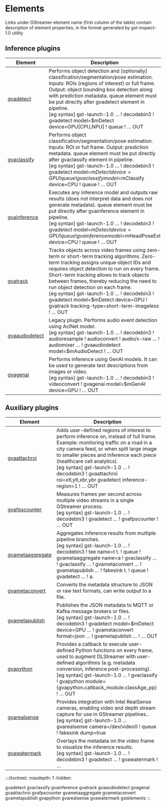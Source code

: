 # Elements

Links under GStreamer element name (first column of the table) contain
description of element properties, in the format generated by
gst-inspect-1.0 utility

## Inference plugins
| Element        | Description                                                                                                                                                                                                                                                                                                                                                                                                                                                       |
|----------------|-------------------------------------------------------------------------------------------------------------------------------------------------------------------------------------------------------------------------------------------------------------------------------------------------------------------------------------------------------------------------------------------------------------------------------------------------------------------|
| [gvadetect](./gvadetect.md)      | Performs object detection and [optionally] classification/segmentation/pose estimation. Inputs: ROIs (regions of interest) or full frame. Output: object bounding box detection along with prediction metadata. queue element must be put directly after gvadetect element in pipeline.<br>[eg syntax] gst-launch-1.0 … ! decodebin3 ! gvadetect model=$mDetect device=GPU[CPU,NPU] ! queue ! … OUT<br>                                                           |
| [gvaclassify](./gvaclassify.md)    | Performs object classification/segmentation/pose estimation. Inputs: ROI or full frame. Output: prediction metadata. queue element must be put directly after gvaclassify element in pipeline.<br>[eg syntax] gst-launch-1.0 … ! decodebin3 ! gvadetect model=$mDetect device=GPU ! queue ! gvaclassify model=$mClassify device=CPU ! queue ! … OUT<br>                                                                                                           |
| [gvainference](./gvainference.md)   | Executes any inference model and outputs raw results (does not interpret data and does not generate metadata). queue element must be put directly after gvainference element in pipeline.<br>[eg syntax] gst-launch-1.0 … ! decodebin3 ! gvadetect model=$mDetect device=GPU ! queue ! gvainference model=$mHeadPoseEst device=CPU ! queue ! … OUT<br>                                                                                                            |
| [gvatrack](./gvatrack.md)       | Tracks objects across video frames using zero-term or short-term tracking algorithms. Zero-term tracking assigns unique object IDs and requires object detection to run on every frame. Short-term tracking allows to track objects between frames, thereby reducing the need to run object detection on each frame.<br>[eg syntax] gst-launch-1.0 … ! decodebin3 ! gvadetect model=$mDetect device=GPU ! gvatrack tracking-type=short-term-imageless ! … OUT<br> |
| [gvaaudiodetect](./gvaaudiodetect.md) | Legacy plugin. Performs audio event detection using AclNet model.<br>[eg syntax] gst-launch-1.0 … ! decodebin3 ! audioresample ! audioconvert ! audio/x-raw … ! audiomixer … ! gvaaudiodetect model=$mAudioDetect ! … OUT<br>                                                                                                                                                                                                                                     |
| [gvagenai](./gvagenai.md)       | Performs inference using GenAI models. It can be used to generate text descriptions from images or video.<br>[eg syntax] gst-launch-1.0 … ! decodebin3 ! videoconvert ! gvagenai model=$mGenAI device=GPU ! … OUT<br>                                                                                                                                                                                                                                             |


## Auxiliary plugins

| Element          | Description                                                                                                                                                                                                                                                                                                                                                                   |
|------------------|-------------------------------------------------------------------------------------------------------------------------------------------------------------------------------------------------------------------------------------------------------------------------------------------------------------------------------------------------------------------------------|
| [gvaattachroi](./gvaattachroi.md)     | Adds user-defined regions of interest to perform inference on, instead of full frame. Example: monitoring traffic on a road in a city camera feed, or when split large image to smaller pieces and inference each piece (healthcare cell analytics).<br>[eg syntax] gst-launch-1.0 … ! decodebin3 ! gvaattachroi roi=xtl,ytl,xbr,ybr gvadetect inference-region=1 ! … OUT<br> |
| [gvafpscounter](./gvafpscounter.md)    | Measures frames per second across multiple video streams in a single GStreamer process.<br>[eg syntax] gst-launch-1.0 … ! decodebin3 ! gvadetect … ! gvafpscounter ! … OUT<br> |
| [gvametaaggregate](./gvametaaggregate.md) | Aggregates inference results from multiple pipeline branches.<br>[eg syntax] gst-launch-1.0 … ! decodebin3 ! tee name=t t. ! queue ! gvametaaggregate name=a ! gvaclassify … ! gvaclassify … ! gvametaconvert … ! gvametapublish … ! fakesink t. ! queue ! gvadetect … ! a.<br>                                                                                               |
| [gvametaconvert](./gvametaconvert.md)   | Converts the metadata structure to JSON or raw text formats, can write output to a file.|
| [gvametapublish](./gvametapublish.md)   | Publishes the JSON metadata to MQTT or Kafka message brokers or files.<br>[eg syntax] gst-launch-1.0 … ! decodebin3 ! gvadetect model=$mDetect device=GPU … ! gvametaconvert format=json … ! gvametapublish … ! … OUT<br> |
| [gvapython](./gvapython.md)        | Provides a callback to execute user-defined Python functions on every frame, used to augment DLStreamer with user-defined algorithms (e.g. metadata conversion, inference post-processing).<br>[eg syntax] gst-launch-1.0 … !  gvaclassify ! gvapython module={gvapython.callback_module.classAge_pp} ! … OUT<br>
| [gvarealsense](./gvarealsense.md)        | Provides integration with Intel RealSense cameras, enabling video and depth stream capture for use in GStreamer pipelines..<br>[eg syntax] gst-launch-1.0 ... gvarealsense camera=/dev/video0 ! queue ! fakesink dump=true<br>                                                             |
| [gvawatermark](./gvawatermark.md)     | Overlays the metadata on the video frame to visualize the inference results.<br>[eg syntax] gst-launch-1.0 … ! decodebin3 ! gvadetect … ! gvawatermark ! … |


:::{toctree}
:maxdepth: 1
:hidden:

gvadetect
gvaclassify
gvainference
gvatrack
gvaaudiodetect
gvagenai
gvaattachroi
gvafpscounter
gvametaaggregate
gvametaconvert
gvametapublish
gvapython
gvarealsense
gvawatermark
gstelements
:::
